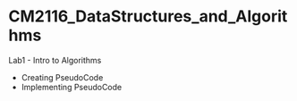 # CM2116_DataStructures_and_Algorithms


Lab1 - Intro to Algorithms
  - Creating PseudoCode
  - Implementing PseudoCode
